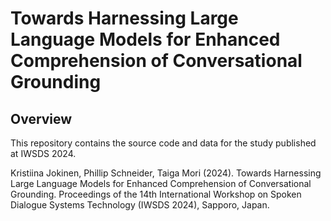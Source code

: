 # Towards Harnessing Large Language Models for Enhanced Comprehension of Conversational Grounding

## Overview

This repository contains the source code and data for the study published at IWSDS 2024.

Kristiina Jokinen, Phillip Schneider, Taiga Mori (2024). Towards Harnessing Large Language
Models for Enhanced Comprehension of Conversational Grounding. Proceedings of the 14th 
International Workshop on Spoken Dialogue Systems Technology (IWSDS 2024), Sapporo, Japan.

